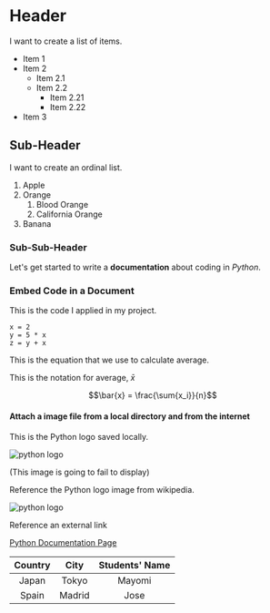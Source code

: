 # Header

I want to create a list of items.

- Item 1
- Item 2
  - Item 2.1
  - Item 2.2
      - Item 2.21
      - Item 2.22
- Item 3

## Sub-Header

I want to create an ordinal list.

1. Apple
2. Orange
     1. Blood Orange
     2. California Orange
3. Banana

### Sub-Sub-Header

Let's get started to write a **documentation** about coding in *Python*.

### Embed Code in a Document

This is the code I applied in my project. 

``` {python}
x = 2
y = 5 * x
z = y + x
```

This is the equation that we use to calculate average. 

This is the notation for average, $\bar{x}$

$$\bar{x} = \frac{\sum{x_i}}{n}$$

#### Attach a image file from a local directory and from the internet

This is the Python logo saved locally.

![python logo](./python.jpg)

(This image is going to fail to display)

Reference the Python logo image from wikipedia.

![python logo](https://upload.wikimedia.org/wikipedia/commons/thumb/c/c3/Python-logo-notext.svg/800px-Python-logo-notext.svg.png)


Reference an external link

[Python Documentation Page](https://docs.python.org/3/)



| Country | City | Students' Name |
| :---: | :---: | :---: |
| Japan  | Tokyo | Mayomi |
| Spain  | Madrid | Jose  |









